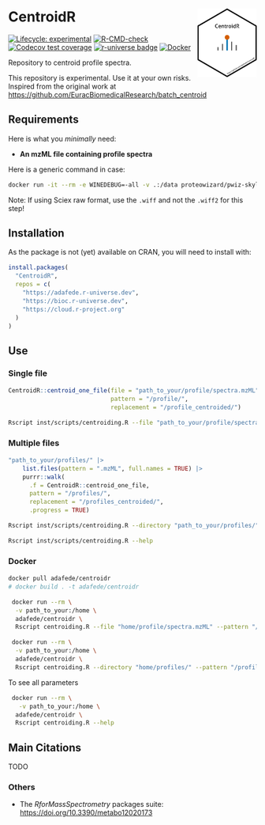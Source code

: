 

<!-- README.md is generated from README.qmd. Please edit that file -->

# CentroidR <img src='https://raw.githubusercontent.com/adafede/CentroidR/main/man/figures/logo.svg' align="right" height="139" />

[![Lifecycle:
experimental](https://img.shields.io/badge/lifecycle-experimental-orange.svg)](https://lifecycle.r-lib.org/articles/stages.html#experimental)
[![R-CMD-check](https://github.com/adafede/CentroidR/actions/workflows/R-CMD-check.yaml/badge.svg)](https://github.com/adafede/CentroidR/actions/workflows/R-CMD-check.yaml)
[![Codecov test
coverage](https://codecov.io/gh/adafede/CentroidR/graph/badge.svg)](https://app.codecov.io/gh/adafede/CentroidR)
[![r-universe badge](https://adafede.r-universe.dev/CentroidR/badges/version?&color=blue&style=classic)](https://adafede.r-universe.dev/CentroidR)
[![Docker](https://badgen.net/badge/docker/centroidr?icon&label)](https://hub.docker.com/r/adafede/centroidr/)
<!-- badges: end -->

Repository to centroid profile spectra.

This repository is experimental. Use it at your own risks. Inspired from
the original work at
<https://github.com/EuracBiomedicalResearch/batch_centroid>

## Requirements

Here is what you *minimally* need:

-   **An mzML file containing profile spectra**

Here is a generic command in case:

``` bash
docker run -it --rm -e WINEDEBUG=-all -v .:/data proteowizard/pwiz-skyline-i-agree-to-the-vendor-licenses wine msconvert "path_to_your/raw/spectra.wiff" --ignoreUnknownInstrumentError
```

Note: If using Sciex raw format, use the `.wiff` and not the `.wiff2`
for this step!

## Installation

As the package is not (yet) available on CRAN, you will need to install
with:

``` r
install.packages(
  "CentroidR",
  repos = c(
    "https://adafede.r-universe.dev",
    "https://bioc.r-universe.dev",
    "https://cloud.r-project.org"
  )
)
```

## Use

### Single file

``` r
CentroidR::centroid_one_file(file = "path_to_your/profile/spectra.mzML",
                             pattern = "/profile/",
                             replacement = "/profile_centroided/")
```

``` bash
Rscript inst/scripts/centroiding.R --file "path_to_your/profile/spectra.mzML" --pattern "/profile/" --replacement "/profile_centroided/"
```

### Multiple files

``` r
"path_to_your/profiles/" |>
    list.files(pattern = ".mzML", full.names = TRUE) |>
    purrr::walk(
      .f = CentroidR::centroid_one_file,
      pattern = "/profiles/",
      replacement = "/profiles_centroided/",
      .progress = TRUE)
```

``` bash
Rscript inst/scripts/centroiding.R --directory "path_to_your/profiles/" --pattern "/profiles/" --replacement "/profiles_centroided/"
```

``` bash
Rscript inst/scripts/centroiding.R --help
```

### Docker

``` bash
docker pull adafede/centroidr
# docker build . -t adafede/centroidr
```

``` bash
 docker run --rm \
  -v path_to_your:/home \
  adafede/centroidr \
  Rscript centroiding.R --file "home/profile/spectra.mzML" --pattern "/profile/" --replacement "/profile_centroided/"
```

``` bash
 docker run --rm \
  -v path_to_your:/home \
  adafede/centroidr \
  Rscript centroiding.R --directory "home/profiles/" --pattern "/profiles/" --replacement "/profiles_centroided/"
```

To see all parameters

``` bash
 docker run --rm \
   -v path_to_your:/home \
  adafede/centroidr \
  Rscript centroiding.R --help
```

## Main Citations

TODO

### Others

-   The *RforMassSpectrometry* packages suite:
    <https://doi.org/10.3390/metabo12020173>
